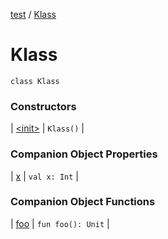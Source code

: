 [test](../index.md) / [Klass](./index.md)

# Klass

`class Klass`

### Constructors

| [&lt;init&gt;](-init-.md) | `Klass()` |

### Companion Object Properties

| [x](x.md) | `val x: Int` |

### Companion Object Functions

| [foo](foo.md) | `fun foo(): Unit` |

